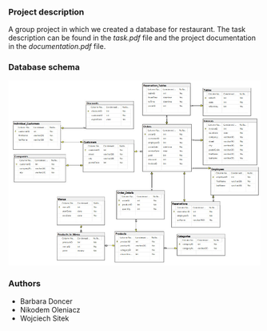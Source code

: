 ### Project description

A group project in which we created a database for restaurant. The task description can be found in the *task.pdf* file and the project documentation in the *documentation.pdf* file.

### Database schema

<img src="scheme.jpg" style="zoom:67%;" />

### Authors

- Barbara Doncer
- Nikodem Oleniacz
- Wojciech Sitek
